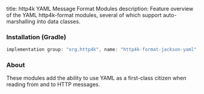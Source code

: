 title: http4k YAML Message Format Modules
description: Feature overview of the YAML http4k-format modules, several of which support auto-marshalling into data classes.

### Installation (Gradle)

```groovy
implementation group: "org.http4k", name: "http4k-format-jackson-yaml", version: "4.3.5.2"
```

### About
These modules add the ability to use YAML as a first-class citizen when reading from and to HTTP messages. 

[http4k]: https://http4k.org

